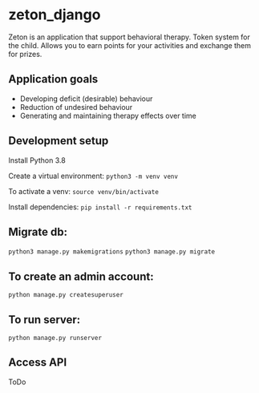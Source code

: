 # zeton_django

Zeton is an application that  support behavioral therapy. 
Token system for the child. 
Allows you to earn points for your activities and exchange them for prizes.

## Application goals

- Developing deficit (desirable) behaviour
- Reduction of undesired behaviour
- Generating and maintaining therapy effects over time

## Development setup
Install Python 3.8

Create a virtual environment:
`python3 -m venv venv`

To activate a venv:
`source venv/bin/activate`

Install dependencies:
`pip install -r requirements.txt`

## Migrate db:
`python3 manage.py makemigrations`
`python3 manage.py migrate`

## To create an admin account:
`python manage.py createsuperuser`

## To run server:
`python manage.py runserver`

## Access API
ToDo

